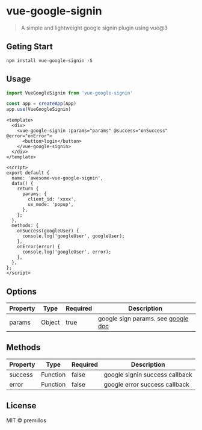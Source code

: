 # vue-google-signin

> A simple and lightweight google signin plugin using vue@3

## Geting Start
```shell
npm install vue-google-signin -S
```


## Usage

```javascript
import VueGoogleSignin from 'vue-google-signin'

const app = createApp(App)
app.use(VueGoogleSignin)

```

```vue
<template>
  <div>
    <vue-google-signin :params="params" @success="onSuccess" @error="onError">
      <button>login</button>
    </vue-google-signin>
  </div>
</template>

<script>
export default {
  name: 'awesome-vue-google-signin',
  data() {
    return {
      params: {
        client_id: 'xxxx',
        ux_mode: 'popup',
      },
    };
  },
  methods: {
    onSuccess(googleUser) {
      console.log('googleUser', googleUser);
    },
    onError(error) {
      console.log('googleUser', error);
    },
  },
};
</script>
```
## Options
| Property     | Type     | Required        | Description     |
|--------------|----------|-----------------|-----------------|
| params     | Object   | true       | google sign params. see [google doc](https://developers.google.com/identity/sign-in/web/reference#gapiauth2initparams) |


## Methods
| Property     | Type     | Required        | Description     |
|--------------|----------|-----------------|-----------------|
| success | Function | false | google signin success callback | 
| error | Function | false | google error success callback | 


## License
MIT © premillos


